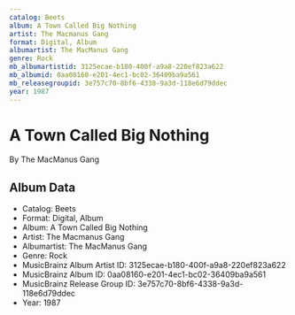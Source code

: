 ```yaml
---
catalog: Beets
album: A Town Called Big Nothing
artist: The Macmanus Gang
format: Digital, Album
albumartist: The MacManus Gang
genre: Rock
mb_albumartistid: 3125ecae-b180-400f-a9a8-220ef823a622
mb_albumid: 0aa08160-e201-4ec1-bc02-36409ba9a561
mb_releasegroupid: 3e757c70-8bf6-4338-9a3d-118e6d79ddec
year: 1987
---
```


# A Town Called Big Nothing

By The MacManus Gang

## Album Data

- Catalog: Beets
- Format: Digital, Album
- Album: A Town Called Big Nothing
- Artist: The Macmanus Gang
- Albumartist: The MacManus Gang
- Genre: Rock
- MusicBrainz Album Artist ID: 3125ecae-b180-400f-a9a8-220ef823a622
- MusicBrainz Album ID: 0aa08160-e201-4ec1-bc02-36409ba9a561
- MusicBrainz Release Group ID: 3e757c70-8bf6-4338-9a3d-118e6d79ddec
- Year: 1987

